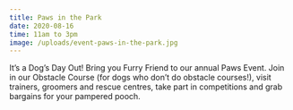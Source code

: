 ```yaml
---
title: Paws in the Park
date: 2020-08-16
time: 11am to 3pm
image: /uploads/event-paws-in-the-park.jpg
---
```

It’s a Dog’s Day Out! Bring you Furry Friend to our annual Paws Event. Join in our Obstacle Course (for dogs who don’t do obstacle courses!), visit trainers, groomers and rescue centres, take part in competitions and grab bargains for your pampered pooch.